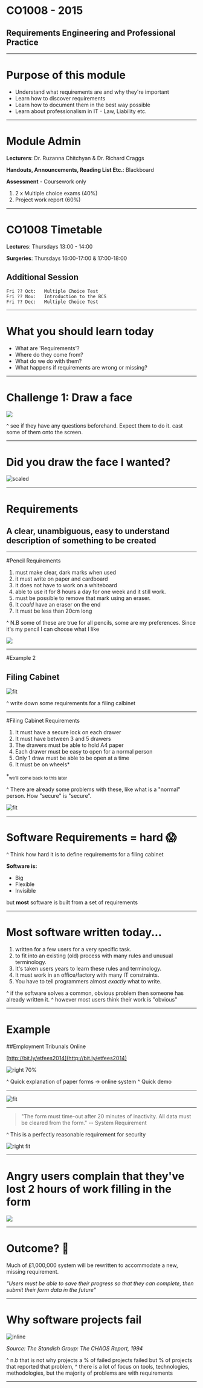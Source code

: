 
# CO1008 - 2015
## Requirements Engineering and Professional Practice

---

# Purpose of this module

- Understand what requirements are and why they're important 
- Learn how to discover requirements
- Learn how to document them in the best way possible
- Learn about professionalism in IT - Law, Liability etc.

---

# Module Admin

**Lecturers**: Dr. Ruzanna Chitchyan & Dr. Richard Craggs

**Handouts, Announcements, Reading List Etc.**: Blackboard

**Assessment** - Coursework only

1. 2 x Multiple choice exams (40%)      
1. Project work report (60%)

---
    
# CO1008 Timetable

**Lectures**:   Thursdays 13:00 - 14:00

**Surgeries**:  Thursdays 16:00-17:00 &  17:00-18:00 

## Additional Session

    Fri ?? Oct:   Multiple Choice Test
    Fri ?? Nov:   Introduction to the BCS
    Fri ?? Dec:   Multiple Choice Test

---

# What you should learn today

- What are 'Requirements'?
- Where do they come from?
- What do we do with them?
- What happens if requirements are wrong or missing?

---

# Challenge 1: Draw a face


![](http://www.wonderstrange.com/wp-content/uploads/2012/03/SCAN0207_2.jpg)

^ see if they have any questions beforehand. Expect them to do it. cast some of them onto the screen.

---

# Did you draw the face I wanted?

![scaled](http://img13.deviantart.net/b2a1/i/2012/242/f/0/picasso_face_by_alicem_r-d5cxlg7.jpg)

---

# Requirements

## A clear, unambiguous, easy to understand description of something to be created

---

#Pencil Requirements

1. must make clear, dark marks when used
1. it must write on paper and cardboard
1. it does not have to work on a whiteboard
1. able to use it for 8 hours a day for one week and it still work.
1. must be possible to remove that mark using an eraser.
1. It *could* have an eraser on the end
1. It must be less than 20cm long

^ N.B some of these are true for all pencils, some are my preferences. Since it's my pencil I can choose what I like

![](http://upload.wikimedia.org/wikipedia/commons/0/08/Pencils_hb.jpg)

---

#Example 2 
## Filing Cabinet

![fit](http://a.tgcdn.net/images/products/zoom/mini_businesscard_filecabinet.jpg)

^ write down some requirements for a filing calbinet

---

#Filing Cabinet Requirements 

1. It must have a secure lock on each drawer
1. It must have between 3 and 5 drawers
1. The drawers must be able to hold A4 paper
1. Each drawer must be easy to open for a normal person
1. Only 1 draw must be able to be open at a time
1. It must be on wheels*

*<sub>we'll come back to this later</sub> 

^ There are already some problems with these, like what is a "normal" person. How "secure" is "secure".

![fit](http://a.tgcdn.net/images/products/zoom/mini_businesscard_filecabinet.jpg)

---

# Software Requirements = hard :scream:

^ Think how hard it is to define requirements for a filing cabinet

**Software is:**

- Big
- Flexible
- Invisible

but **most** software is built from a set of requirements

---

# Most software written today...

1. written for a few users for a very specific task.
2. to fit into an existing (old) process with many rules and unusual terminology.
3. It's taken users years to learn these rules and terminology.
4. It must work in an office/factory with many IT constraints. 
5. You have to tell programmers almost *exactly* what to write.

^ if the software solves a common, obvious problem then someone has already written it. 
^ however most users think their work is "obvious"

---

# Example
##Employment Tribunals Online

[http://bit.ly/etfees2014](http://bit.ly/etfees2014)

![right 70%](/Users/rc305/g/skitch-images/etfees.png)

^ Quick explanation of paper forms -> online system
^ Quick demo

---

![fit](/Users/rc305/g/skitch-images/users-vs-devs-scaled.png)

---

> "The form must time-out after 20 minutes of inactivity. All data must be cleared from the form."
-- System Requirement

^ This is a perfectly reasonable requirement for security

![right fit](/Users/rc305/g/skitch-images/users-vs-devs-scaled.png)

---

# Angry users complain that they've lost 2 hours of work filling in the form

![](http://www.localsearchmasters.com/wp-content/uploads/2013/05/angry-dude.jpg)

---

# Outcome? 💸

Much of £1,000,000 system will be rewritten to accommodate a new, missing requirement. 

*"Users must be able to save their progress so that they can complete, then submit their form data in the future"*

---

# Why software projects fail

![inline](/Users/rc305/g/skitch-images/co1008-project-fails.png)

*Source: The Standish Group: The CHAOS Report, 1994*

^ n.b that is not why projects a % of failed projects failed but % of projects that reported that problem,
^ there is a lot of focus on tools, technologies, methodologies, but the majority of problems are with requirements 

---
